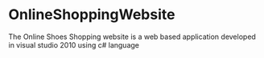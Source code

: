 # OnlineShoppingWebsite
The Online Shoes Shopping website is a web based application developed in visual studio 2010 using c# language
